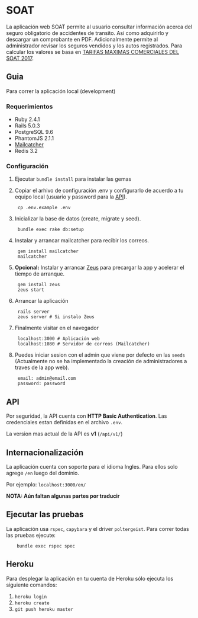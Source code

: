 # SOAT

La aplicación web SOAT permite al usuario consultar información acerca del seguro obligatorio de accidentes de transito. Así como adquirirlo y descargar un comprobante en PDF.
Adicionalmente permite al administrador revisar los seguros vendidos y los autos registrados.
Para calcular los valores se basa en [TARIFAS MAXIMAS COMERCIALES DEL SOAT 2017](http://www.fasecolda.com/files/1114/8406/4009/Tarifas_soat_2016C004-09.pdf).

## Guia

Para correr la aplicación local (development)

### Requerimientos

* Ruby 2.4.1
* Rails 5.0.3
* PostgreSQL 9.6
* PhantomJS 2.1.1
* [Mailcatcher](https://mailcatcher.me/)
* Redis 3.2

### Configuración

1. Ejecutar `bundle install` para instalar las gemas
2. Copiar el arhivo de configuración .env y configurarlo de acuerdo a tu equipo local (usuario y password para la [API](#api)).

        cp .env.example .env

3. Inicializar la base de datos (create, migrate y seed).

        bundle exec rake db:setup

4. Instalar y arrancar mailcatcher para recibir los correos.

        gem install mailcatcher
        mailcatcher

5. **Opcional:** Instalar y arrancar [Zeus](https://github.com/burke/zeus) para precargar la app y acelerar el tiempo de arranque.

        gem install zeus
        zeus start

6. Arrancar la aplicación

        rails server
        zeus server # Si instalo Zeus

7. Finalmente visitar en el navegador

        localhost:3000 # Aplicación web
        localhost:1080 # Servidor de correos (Mailcatcher)

8. Puedes iniciar sesion con el admin que viene por defecto en las `seeds` (Actualmente no se ha implementado la creación de administradores a traves de la app web).

        email: admin@email.com
        password: password

## API

Por seguridad, la API cuenta con **HTTP Basic Authentication**. Las credenciales estan definidas en el archivo `.env`.

La version mas actual de la API es **v1** (`/api/v1/`)

## Internacionalización

La aplicación cuenta con soporte para el idioma Ingles. Para ellos solo agrege `/en` luego del dominio.

Por ejemplo: `localhost:3000/en/`

**NOTA: Aún faltan algunas partes por traducir**

## Ejecutar las pruebas

La aplicación usa `rspec`, `capybara` y el driver `poltergeist`. Para correr todas las pruebas ejecute:

        bundle exec rspec spec

## Heroku

Para desplegar la aplicación en tu cuenta de Heroku sólo ejecuta los siguiente comandos:

1. `heroku login`
2. `heroku create`
3. `git push heroku master`
